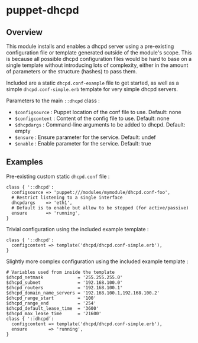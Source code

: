 # puppet-dhcpd

## Overview

This module installs and enables a dhcpd server using a pre-existing
configuration file or template generated outside of the module's scope.
This is because all possible dhcpd configuration files would be hard
to base on a single template without introducing lots of complexity,
either in the amount of parameters or the structure (hashes) to pass them.

Included are a static `dhcpd.conf-example` file to get started, as well as
a simple `dhcpd.conf-simple.erb` template for very simple dhcpd servers.

Parameters to the main `::dhcpd` class :

* `$configsource` : Puppet location of the conf file to use. Default: none
* `$configcontent` : Content of the config file to use. Default: none
* `$dhcpdargs` : Command-line arguments to be added to dhcpd. Default: empty
* `$ensure` : Ensure parameter for the service. Default: undef
* `$enable` : Enable parameter for the service. Default: true

## Examples

Pre-existing custom static `dhcpd.conf` file :
```puppet
class { '::dhcpd':
  configsource => 'puppet:///modules/mymodule/dhcpd.conf-foo',
  # Restrict listening to a single interface
  dhcpdargs    => 'eth1',
  # Default is to enable but allow to be stopped (for active/passive)
  ensure       => 'running',
}
```

Trivial configuration using the included example template :
```puppet
class { '::dhcpd':
  configcontent => template('dhcpd/dhcpd.conf-simple.erb'),
}
```

Slightly more complex configuration using the included example template :
```puppet
# Variables used from inside the template
$dhcpd_netmask             = '255.255.255.0'
$dhcpd_subnet              = '192.168.100.0'
$dhcpd_routers             = '192.168.100.1'
$dhcpd_domain_name_servers = '192.168.100.1,192.168.100.2'
$dhcpd_range_start         = '100'
$dhcpd_range_end           = '254'
$dhcpd_default_lease_time  = '3600'
$dhcpd_max_lease_time      = '21600'
class { '::dhcpd':
  configcontent => template('dhcpd/dhcpd.conf-simple.erb'),
  ensure        => 'running',
}
```

